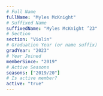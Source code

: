 ```yaml
---
# Full Name
fullName: "Myles McKnight"
# Suffixed Name
suffixedName: "Myles McKnight ’23"
# Section
section: "Violin"
# Graduation Year (or name suffix)
gradYear: "2023"
# Year Joined
memberSince: "2019"
# Active Seasons
seasons: ["2019/20"]
# Is active member?
active: "true"
---
```


